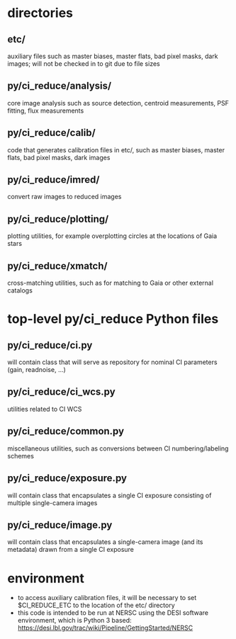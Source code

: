 # directories

## etc/
auxiliary files such as master biases, master flats, bad pixel masks, dark images; will not be checked in to git due to file sizes

## py/ci_reduce/analysis/
core image analysis such as source detection, centroid measurements, PSF fitting, flux measurements

## py/ci_reduce/calib/
code that generates calibration files in etc/, such as master biases, master flats, bad pixel masks, dark images

## py/ci_reduce/imred/
convert raw images to reduced images

## py/ci_reduce/plotting/
plotting utilities, for example overplotting circles at the locations of Gaia stars

## py/ci_reduce/xmatch/
cross-matching utilities, such as for matching to Gaia or other external catalogs

# top-level py/ci_reduce Python files

## py/ci_reduce/ci.py
will contain class that will serve as repository for nominal CI parameters (gain, readnoise, ...)

## py/ci_reduce/ci_wcs.py
utilities related to CI WCS

## py/ci_reduce/common.py
miscellaneous utilities, such as conversions between CI numbering/labeling schemes

## py/ci_reduce/exposure.py
will contain class that encapsulates a single CI exposure consisting of multiple single-camera images

## py/ci_reduce/image.py
will contain class that encapsulates a single-camera image (and its metadata) drawn from a single CI exposure

# environment
* to access auxiliary calibration files, it will be necessary to set $CI\_REDUCE\_ETC to the location of the etc/ directory
* this code is intended to be run at NERSC using the DESI software environment, which is Python 3 based:
https://desi.lbl.gov/trac/wiki/Pipeline/GettingStarted/NERSC
